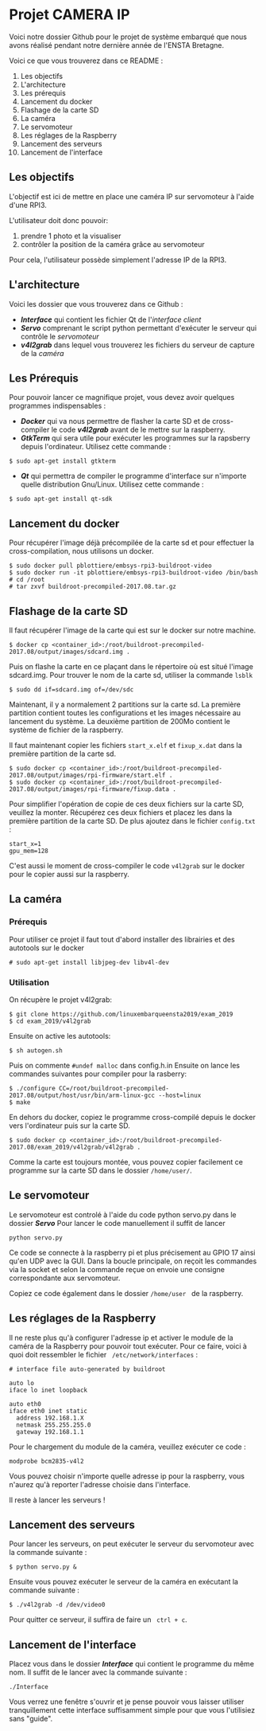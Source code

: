 # Projet CAMERA IP

Voici notre dossier Github pour le projet de système embarqué que nous avons réalisé pendant notre dernière année de l'ENSTA Bretagne.

Voici ce que vous trouverez dans ce README :

1. Les objectifs
2. L'architecture
3. Les prérequis
4. Lancement du docker
5. Flashage de la carte SD
6. La caméra
7. Le servomoteur
8. Les réglages de la Raspberry
9. Lancement des serveurs
10. Lancement de l'interface

## Les objectifs

L'objectif est ici de mettre en place une caméra IP sur servomoteur à l'aide
d'une RPI3.

L'utilisateur doit donc pouvoir:

1. prendre 1 photo et la visualiser
2. contrôler la position de la caméra grâce au servomoteur

Pour cela, l'utilisateur possède simplement l'adresse IP de la RPI3.

## L'architecture

Voici les dossier que vous trouverez dans ce Github :

* ***Interface*** qui contient les fichier Qt de l'*interface client*
* ***Servo*** comprenant le script python permettant d'exécuter le serveur qui contrôle le *servomoteur*
* ***v4l2grab*** dans lequel vous trouverez les fichiers du serveur de capture de la *caméra*

## Les Prérequis

Pour pouvoir lancer ce magnifique projet, vous devez avoir quelques programmes indispensables :

* ***Docker*** qui va nous permettre de flasher la carte SD et de cross-compiler le code ***v4l2grab*** avant de le mettre sur la raspberry.
* ***GtkTerm*** qui sera utile pour exécuter les programmes sur la rapsberry depuis l'ordinateur. Utilisez cette commande :
```
$ sudo apt-get install gtkterm
```
* ***Qt*** qui permettra de compiler le programme d'interface sur n'importe quelle distribution Gnu/Linux. Utilisez cette commande :
```
$ sudo apt-get install qt-sdk
```

## Lancement du docker

Pour récupérer l'image déjà précompilée de la carte sd et pour effectuer la cross-compilation, nous utilisons un docker.

```
$ sudo docker pull pblottiere/embsys-rpi3-buildroot-video
$ sudo docker run -it pblottiere/embsys-rpi3-buildroot-video /bin/bash
# cd /root
# tar zxvf buildroot-precompiled-2017.08.tar.gz
```

## Flashage de la carte SD

Il faut récupérer l'image de la carte qui est sur le docker sur notre machine.

```
$ docker cp <container_id>:/root/buildroot-precompiled-2017.08/output/images/sdcard.img .
```
Puis on flashe la carte en ce plaçant dans le répertoire où est situé l'image sdcard.img. Pour trouver le nom de la carte sd, utiliser la commande ```lsblk```

```
$ sudo dd if=sdcard.img of=/dev/sdc
```

Maintenant, il y a normalement 2 partitions sur la carte sd.
La première partition contient toutes les configurations et les images nécessaire au lancement du système.
La deuxième partition de 200Mo contient le système de fichier de la raspberry.

Il faut maintenant copier les fichiers ```start_x.elf``` et ```fixup_x.dat``` dans la première partition de la carte sd.

```
$ sudo docker cp <container_id>:/root/buildroot-precompiled-2017.08/output/images/rpi-firmware/start.elf .
$ sudo docker cp <container_id>:/root/buildroot-precompiled-2017.08/output/images/rpi-firmware/fixup.data .
```

Pour simplifier l'opération de copie de ces deux fichiers sur la carte SD, veuillez la monter. Récupérez ces deux fichiers et placez les dans la première partition de la carte SD. De plus ajoutez dans le fichier `config.txt` :

````
start_x=1
gpu_mem=128
````

C'est aussi le moment de cross-compiler le code ```v4l2grab``` sur le docker pour le copier aussi sur la raspberry.

## La caméra

### Prérequis

Pour utiliser ce projet il faut tout d'abord installer des librairies et des autotools sur le docker

````
# sudo apt-get install libjpeg-dev libv4l-dev
````

### Utilisation

On récupère le projet v4l2grab:
````
$ git clone https://github.com/linuxembarqueensta2019/exam_2019
$ cd exam_2019/v4l2grab
````

Ensuite on active les autotools:

````
$ sh autogen.sh
````

Puis on commente ````#undef malloc```` dans config.h.in
Ensuite on lance les commandes suivantes pour compiler pour la rasberry:

````
$ ./configure CC=/root/buildroot-precompiled-2017.08/output/host/usr/bin/arm-linux-gcc --host=linux
$ make
````

En dehors du docker, copiez le programme cross-compilé depuis le docker vers l'ordinateur puis sur la carte SD.

````
$ sudo docker cp <container_id>:/root/buildroot-precompiled-2017.08/exam_2019/v4l2grab/v4l2grab .
````

Comme la carte est toujours montée, vous pouvez copier facilement ce programme sur la carte SD dans le dossier ```/home/user/```.

## Le servomoteur

Le servomoteur est controlé à l'aide du code python servo.py dans le dossier ***Servo***
Pour lancer le code manuellement il suffit de lancer

````
python servo.py
````

Ce code se connecte à la raspberry pi et plus précisement au GPIO 17 ainsi qu'en UDP avec la GUI.
Dans la boucle principale, on reçoit les commandes via la socket et selon la commande reçue on envoie une consigne correspondante aux servomoteur.

Copiez ce code également dans le dossier ```/home/user ``` de la raspberry.

## Les réglages de la Raspberry

Il ne reste plus qu'à configurer l'adresse ip et activer le module de la caméra de la Raspberry pour pouvoir tout exécuter.
Pour ce faire, voici à quoi doit ressembler le fichier ``` /etc/network/interfaces``` :

```
# interface file auto-generated by buildroot

auto lo
iface lo inet loopback

auto eth0
iface eth0 inet static
  address 192.168.1.X
  netmask 255.255.255.0
  gateway 192.168.1.1
```

Pour le chargement du module de la caméra, veuillez exécuter ce code :
```
modprobe bcm2835-v4l2
```

Vous pouvez choisir n'importe quelle adresse ip pour la raspberry, vous n'aurez qu'à reporter l'adresse choisie dans l'interface.

Il reste à lancer les serveurs !

## Lancement des serveurs

Pour lancer les serveurs, on peut exécuter le serveur du servomoteur avec la commande suivante :
```
$ python servo.py &
```

Ensuite vous pouvez exécuter le serveur de la caméra en exécutant la commande suivante :

```
$ ./v4l2grab -d /dev/video0
```

Pour quitter ce serveur, il suffira de faire un ``` ctrl + c```.

## Lancement de l'interface

Placez vous dans le dossier ***Interface*** qui contient le programme du même nom. Il suffit de le lancer avec la commande suivante :
```
./Interface
```

Vous verrez une fenêtre s'ouvrir et je pense pouvoir vous laisser utiliser tranquillement cette interface suffisamment simple pour que vous l'utilisiez sans "guide".
